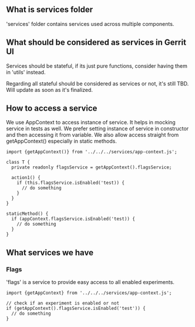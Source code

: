 ## What is services folder

'services' folder contains services used across multiple components.

## What should be considered as services in Gerrit UI

Services should be stateful, if its just pure functions, consider having them in 'utils' instead.

Regarding all stateful should be considered as services or not, it's still TBD. Will update as soon
as it's finalized.

## How to access a service

We use AppContext to access instance of service. It helps in mocking service in tests as well.
We prefer setting instance of service in constructor and then accessing it from variable. We also
allow access straight from getAppContext() especially in static methods.

```
import {getAppContext()} from '../../../services/app-context.js';

class T {
  private readonly flagsService = getAppContext().flagsService;

  action1() {
    if (this.flagsService.isEnabled('test)) {
      // do something
    }
  }
}

staticMethod() {
  if (appContext.flagsService.isEnabled('test)) {
    // do something
  }
}
```

## What services we have

### Flags

'flags' is a service to provide easy access to all enabled experiments.

```
import {getAppContext} from '../../../services/app-context.js';

// check if an experiment is enabled or not
if (getAppContext().flagsService.isEnabled('test')) {
  // do something
}
```
